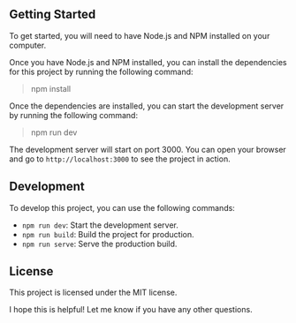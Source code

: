 
## Getting Started

To get started, you will need to have Node.js and NPM installed on your computer.

Once you have Node.js and NPM installed, you can install the dependencies for this project by running the following command:

> npm install

Once the dependencies are installed, you can start the development server by running the following command:

 

> npm run dev

The development server will start on port 3000. You can open your browser and go to `http://localhost:3000` to see the project in action.
## Development

To develop this project, you can use the following commands:

-   `npm run dev`: Start the development server.
-   `npm run build`: Build the project for production.
-   `npm run serve`: Serve the production build.

## License

This project is licensed under the MIT license.

I hope this is helpful! Let me know if you have any other questions.
